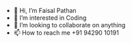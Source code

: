- 👋 Hi, I’m Faisal Pathan
- 👀 I’m interested in Coding
- 💞️ I’m looking to collaborate on anything
- 📫 How to reach me +91 94290 10191

<!---
Faisal-SadaIndia/Faisal-SadaIndia is a ✨ special ✨ repository because its `README.md` (this file) appears on your GitHub profile.
You can click the Preview link to take a look at your changes.
--->
